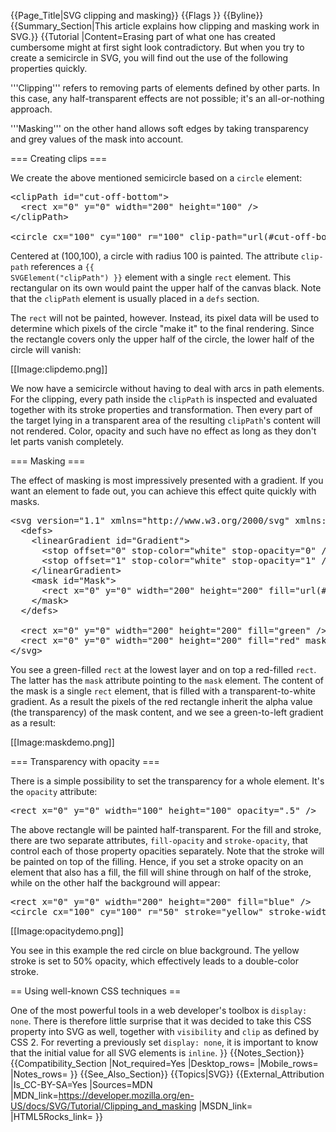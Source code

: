 {{Page_Title|SVG clipping and masking}}
{{Flags
}}
{{Byline}}
{{Summary_Section|This article explains how clipping and masking work in SVG.}}
{{Tutorial
|Content=Erasing part of what one has created cumbersome might at first sight look contradictory. But when you try to create a semicircle in SVG, you will find out the use of the following properties quickly.
 
'''Clipping''' refers to removing parts of elements defined by other parts. In this case, any half-transparent effects are not possible; it's an all-or-nothing approach.
 
'''Masking''' on the other hand allows soft edges by taking transparency and grey values of the mask into account.
 
=== Creating clips ===
 
We create the above mentioned semicircle based on a <code>circle</code> element:
 
<pre>&lt;clipPath id="cut-off-bottom"&gt;
  &lt;rect x="0" y="0" width="200" height="100" /&gt;
&lt;/clipPath&gt;

&lt;circle cx="100" cy="100" r="100" clip-path="url(#cut-off-bottom)" /&gt;</pre>
 
Centered at (100,100), a circle with radius 100 is painted. The attribute <code>clip-path</code> references a <code>{{ SVGElement("clipPath") }}</code> element with a single <code>rect</code> element. This rectangular on its own would paint the upper half of the canvas black. Note that the <code>clipPath</code> element is usually placed in a <code>defs</code> section.
 
The <code>rect</code> will not be painted, however. Instead, its pixel data will be used to determine which pixels of the circle "make it" to the final rendering. Since the rectangle covers only the upper half of the circle, the lower half of the circle will vanish:
 
[[Image:clipdemo.png]]
 
We now have a semicircle without having to deal with arcs in path elements. For the clipping, every path inside the <code>clipPath</code> is inspected and evaluated together with its stroke properties and transformation. Then every part of the target lying in a transparent area of the resulting <code>clipPath</code>'s content will not rendered. Color, opacity and such have no effect as long as they don't let parts vanish completely.
 
=== Masking ===
 
The effect of masking is most impressively presented with a gradient. If you want an element to fade out, you can achieve this effect quite quickly with masks.
 
<pre>&lt;svg version="1.1" xmlns="http://www.w3.org/2000/svg" xmlns:xlink="http://www.w3.org/1999/xlink"&gt;
  &lt;defs&gt;
    &lt;linearGradient id="Gradient"&gt;
      &lt;stop offset="0" stop-color="white" stop-opacity="0" /&gt;
      &lt;stop offset="1" stop-color="white" stop-opacity="1" /&gt;
    &lt;/linearGradient&gt;
    &lt;mask id="Mask"&gt;
      &lt;rect x="0" y="0" width="200" height="200" fill="url(#Gradient)"  /&gt;
    &lt;/mask&gt;
  &lt;/defs&gt;

  &lt;rect x="0" y="0" width="200" height="200" fill="green" /&gt;
  &lt;rect x="0" y="0" width="200" height="200" fill="red" mask="url(#Mask)" /&gt;
&lt;/svg&gt;</pre>
 
You see a green-filled <code>rect</code> at the lowest layer and on top a red-filled <code>rect</code>. The latter has the <code>mask</code> attribute pointing to the <code>mask</code> element. The content of the mask is a single <code>rect</code> element, that is filled with a transparent-to-white gradient. As a result the pixels of the red rectangle inherit the alpha value (the transparency) of the mask content, and we see a green-to-left gradient as a result:

[[Image:maskdemo.png]]

=== Transparency with opacity ===
 
There is a simple possibility to set the transparency for a whole element. It's the <code>opacity</code> attribute:
 
<pre>&lt;rect x="0" y="0" width="100" height="100" opacity=".5" /&gt;</pre>
 
The above rectangle will be painted half-transparent. For the fill and stroke, there are two separate attributes, <code>fill-opacity</code> and <code>stroke-opacity</code>, that control each of those property opacities separately. Note that the stroke will be painted on top of the filling. Hence, if you set a stroke opacity on an element that also has a fill, the fill will shine through on half of the stroke, while on the other half the background will appear:

<pre>&lt;rect x="0" y="0" width="200" height="200" fill="blue" /&gt;
&lt;circle cx="100" cy="100" r="50" stroke="yellow" stroke-width="40" stroke-opacity=".5" fill="red" /&gt;</pre>
 
[[Image:opacitydemo.png]]
 
You see in this example the red circle on blue background. The yellow stroke is set to 50% opacity, which effectively leads to a double-color stroke.

== Using well-known CSS techniques ==
 
One of the most powerful tools in a web developer's toolbox is <code>display: none</code>. There is therefore little surprise that it was decided to take this CSS property into SVG as well, together with <code>visibility</code> and <code>clip</code> as defined by CSS 2. For reverting a previously set <code>display: none</code>, it is important to know that the initial value for all SVG elements is <code>inline</code>.
}}
{{Notes_Section}}
{{Compatibility_Section
|Not_required=Yes
|Desktop_rows=
|Mobile_rows=
|Notes_rows=
}}
{{See_Also_Section}}
{{Topics|SVG}}
{{External_Attribution
|Is_CC-BY-SA=Yes
|Sources=MDN
|MDN_link=https://developer.mozilla.org/en-US/docs/SVG/Tutorial/Clipping_and_masking
|MSDN_link=
|HTML5Rocks_link=
}}